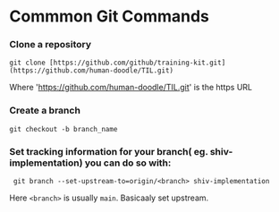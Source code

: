 # Commmon Git Commands

### Clone a repository

``` git clone [https://github.com/github/training-kit.git](https://github.com/human-doodle/TIL.git) ```

Where 'https://github.com/human-doodle/TIL.git' is the https URL

 ### Create a branch
 
 ``` git checkout -b branch_name ```
 
 ### Set tracking information for your branch( eg. shiv-implementation) you can do so with:

  ```  git branch --set-upstream-to=origin/<branch> shiv-implementation ```

Here `<branch>` is usually `main`. Basicaaly set upstream.
 
 
